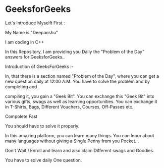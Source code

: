 # GeeksforGeeks



Let's Introduce Myselft First :


My Name is "Deepanshu"

I am coding in C++  

In this Repository, I am providing you Daily the "Problem of the Day" answers for GeeksforGeeks..

Introduction of GeeksForGeeks :- 



In, that there is a section named "Problem of the Day", where you can get a new question daily at 12:00 A.M. You have to solve the problem and by completing and 

compiling it, you gain a "Geek Bit". You can exchange this "Geek Bit" into various gifts, swags as well as learning opportunities. You can exchange it in T-Shirts, Bags, Different Vouchers, Courses, Off-Passes etc.

Compolete Fast 

You should have to solve it properly.

In this amazing platform, you can learn many things. You can learn about many languages without giving a Single Penny from you Pocket...

Don't Wait!! Enroll and learn and also claim Different swags and Goodies.

You have to solve daily One question.   


